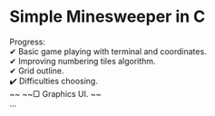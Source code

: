# Simple Minesweeper in C
Progress:<br />
✔ Basic game playing with terminal and coordinates.<br />
✔ Improving numbering tiles algorithm.<br />
✔ Grid outline.<br />
✔️ Difficulties choosing.<br />
~~ ~~▢ Graphics UI.	~~<br />
...<br />
